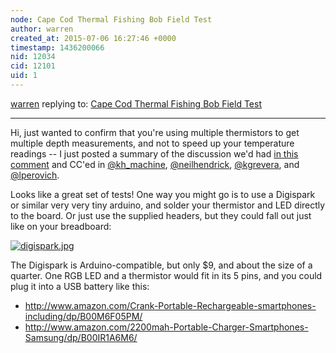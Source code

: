 ```yaml
---
node: Cape Cod Thermal Fishing Bob Field Test
author: warren
created_at: 2015-07-06 16:27:46 +0000
timestamp: 1436200066
nid: 12034
cid: 12101
uid: 1
---
```




[warren](../profile/warren) replying to: [Cape Cod Thermal Fishing Bob Field Test](../notes/kgrevera/07-06-2015/cape-cod-thermal-fishing-bob-field-test)

----
Hi, just wanted to confirm that you're using multiple thermistors to get multiple depth measurements, and not to speed up your temperature readings -- I just posted a summary of the discussion we'd had [in this comment](/notes/kh_machine/06-12-2015/two-ways-around-a-faster-more-precise-thermister#c12100) and CC'ed in [@kh_machine](/profile/kh_machine), [@neilhendrick](/profile/neilhendrick), [@kgrevera](/profile/kgrevera), and [@lperovich](/profile/lperovich). 

Looks like a great set of tests! One way you might go is to use a Digispark or similar very very tiny arduino, and solder your thermistor and LED directly to the board. Or just use the supplied headers, but they could fall out just like on your breadboard: 

[![digispark.jpg](https://i.publiclab.org/system/images/photos/000/010/549/medium/digispark.jpg)](https://i.publiclab.org/system/images/photos/000/010/549/original/digispark.jpg)

The Digispark is Arduino-compatible, but only $9, and about the size of a quarter. One RGB LED and a thermistor would fit in its 5 pins, and you could plug it into a USB battery like this: 

* http://www.amazon.com/Crank-Portable-Rechargeable-smartphones-including/dp/B00M6F05PM/
* http://www.amazon.com/2200mah-Portable-Charger-Smartphones-Samsung/dp/B00IR1A6M6/